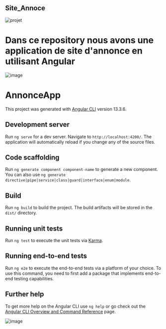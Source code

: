 
## Site_Annoce
![projet](https://user-images.githubusercontent.com/92308305/170032900-318295cf-382e-46cc-b37c-11719c86a7c6.png)

# Dans ce repository nous avons une application de site d'annonce en utilisant Angular


![image](https://user-images.githubusercontent.com/92308305/170032484-5ee20ff8-938f-4e81-a2a9-1da5791d81b3.png)


# AnnonceApp

This project was generated with [Angular CLI](https://github.com/angular/angular-cli) version 13.3.6.

## Development server

Run `ng serve` for a dev server. Navigate to `http://localhost:4200/`. The application will automatically reload if you change any of the source files.

## Code scaffolding

Run `ng generate component component-name` to generate a new component. You can also use `ng generate directive|pipe|service|class|guard|interface|enum|module`.

## Build

Run `ng build` to build the project. The build artifacts will be stored in the `dist/` directory.

## Running unit tests

Run `ng test` to execute the unit tests via [Karma](https://karma-runner.github.io).

## Running end-to-end tests

Run `ng e2e` to execute the end-to-end tests via a platform of your choice. To use this command, you need to first add a package that implements end-to-end testing capabilities.

## Further help

To get more help on the Angular CLI use `ng help` or go check out the [Angular CLI Overview and Command Reference](https://angular.io/cli) page.

![image](https://user-images.githubusercontent.com/92308305/170031050-0a2b83e5-e715-4726-bdab-2cdb2408a209.png)
